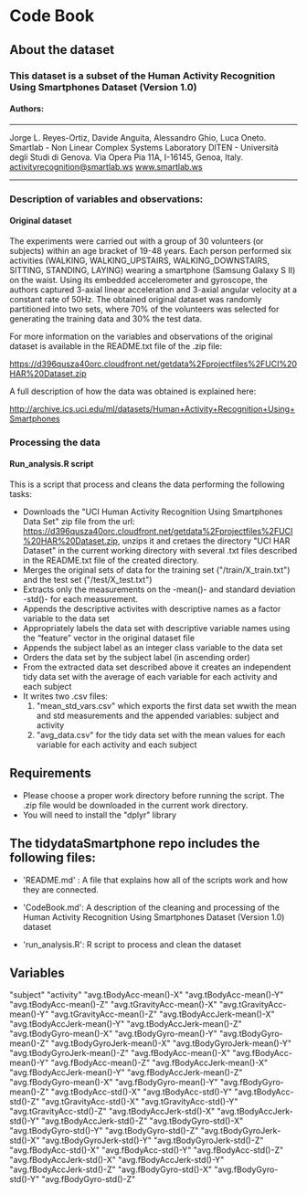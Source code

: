 
# Code Book

## About the dataset
### This dataset is a subset of the Human Activity Recognition Using Smartphones Dataset (Version 1.0)

#### Authors:
___________________________________________________________
Jorge L. Reyes-Ortiz, Davide Anguita, Alessandro Ghio, Luca Oneto.
Smartlab - Non Linear Complex Systems Laboratory
DITEN - Università degli Studi di Genova.
Via Opera Pia 11A, I-16145, Genoa, Italy.
activityrecognition@smartlab.ws
www.smartlab.ws
______________________________________________________________

### Description of variables and observations: 
#### Original dataset
The experiments were carried out with a group of 30 volunteers (or subjects) within an age bracket of 19-48 years. Each person performed six activities (WALKING, WALKING_UPSTAIRS, WALKING_DOWNSTAIRS, SITTING, STANDING, LAYING) wearing a smartphone (Samsung Galaxy S II) on the waist. Using its embedded accelerometer and gyroscope, the authors captured 3-axial linear acceleration and 3-axial angular velocity at a constant rate of 50Hz. The obtained original dataset was randomly partitioned into two sets, where 70% of the volunteers was selected for generating the training data and 30% the test data. 

For more information on the variables and observations of the original dataset is available in the README.txt file of the .zip file: 

https://d396qusza40orc.cloudfront.net/getdata%2Fprojectfiles%2FUCI%20HAR%20Dataset.zip

A full description of how the data was obtained is explained here:

http://archive.ics.uci.edu/ml/datasets/Human+Activity+Recognition+Using+Smartphones


### Processing the data
#### Run_analysis.R script
This is a script that process and cleans the data performing the following tasks:

* Downloads the "UCI Human Activity Recognition Using Smartphones Data Set" zip file from the url: https://d396qusza40orc.cloudfront.net/getdata%2Fprojectfiles%2FUCI%20HAR%20Dataset.zip, unzips it and cretaes the directory "UCI HAR Dataset" in the current working directory with several .txt files described in the README.txt file of the created directory.
* Merges the original sets of data for the training set ("/train/X_train.txt") and the test set ("/test/X_test.txt")
* Extracts only the measurements on the -mean()- and standard deviation -std()- for each measurement. 
* Appends the descriptive activites with descriptive names as a factor variable to the data set 
* Appropriately labels the data set with descriptive variable names using the “feature” vector in the original dataset file
* Appends the subject label as an integer class variable to the data set
* Orders the data set by the subject label (in ascending order)
* From the extracted data set described above it creates an independent tidy data set with the average of each variable for each activity and each subject
* It writes two .csv files:
    1)  "mean_std_vars.csv" which exports the first data set wwith the mean and std measurements and the appended variables: subject and activity 
    2) "avg_data.csv" for the tidy data set with the mean values for each variable for each activity and each subject


## Requirements
 * Please choose a proper work directory before running the script. The .zip file would be downloaded in the current work directory. 
* You will need to install the "dplyr" library


## The tidydataSmartphone repo includes the following files:

- 'README.md' : A file that explains how all of the scripts work and how they are connected.

- 'CodeBook.md': A description of the cleaning and processing of the Human Activity Recognition Using Smartphones Dataset (Version 1.0) dataset

- 'run_analysis.R': R script to process and clean the dataset

## Variables

"subject"
"activity"
"avg.tBodyAcc-mean()-X"
"avg.tBodyAcc-mean()-Y"
"avg.tBodyAcc-mean()-Z"
"avg.tGravityAcc-mean()-X"
"avg.tGravityAcc-mean()-Y"
"avg.tGravityAcc-mean()-Z"
"avg.tBodyAccJerk-mean()-X"
"avg.tBodyAccJerk-mean()-Y"
"avg.tBodyAccJerk-mean()-Z"
"avg.tBodyGyro-mean()-X"
"avg.tBodyGyro-mean()-Y"
"avg.tBodyGyro-mean()-Z"
"avg.tBodyGyroJerk-mean()-X"
"avg.tBodyGyroJerk-mean()-Y"
"avg.tBodyGyroJerk-mean()-Z"
"avg.fBodyAcc-mean()-X"
"avg.fBodyAcc-mean()-Y"
"avg.fBodyAcc-mean()-Z"
"avg.fBodyAccJerk-mean()-X"
"avg.fBodyAccJerk-mean()-Y"
"avg.fBodyAccJerk-mean()-Z"
"avg.fBodyGyro-mean()-X"
"avg.fBodyGyro-mean()-Y"
"avg.fBodyGyro-mean()-Z"
"avg.tBodyAcc-std()-X"
"avg.tBodyAcc-std()-Y"
"avg.tBodyAcc-std()-Z"
"avg.tGravityAcc-std()-X"
"avg.tGravityAcc-std()-Y"
"avg.tGravityAcc-std()-Z"
"avg.tBodyAccJerk-std()-X"
"avg.tBodyAccJerk-std()-Y"
"avg.tBodyAccJerk-std()-Z"
"avg.tBodyGyro-std()-X"
"avg.tBodyGyro-std()-Y"
"avg.tBodyGyro-std()-Z"
"avg.tBodyGyroJerk-std()-X"
"avg.tBodyGyroJerk-std()-Y"
"avg.tBodyGyroJerk-std()-Z"
"avg.fBodyAcc-std()-X"
"avg.fBodyAcc-std()-Y"
"avg.fBodyAcc-std()-Z"
"avg.fBodyAccJerk-std()-X"
"avg.fBodyAccJerk-std()-Y"
"avg.fBodyAccJerk-std()-Z"
"avg.fBodyGyro-std()-X"
"avg.fBodyGyro-std()-Y"
"avg.fBodyGyro-std()-Z"
